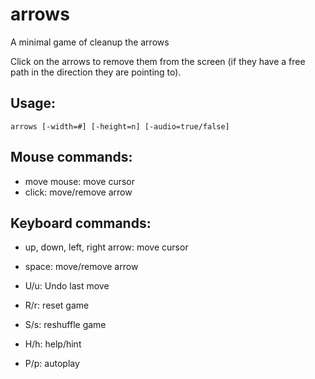 # arrows
A minimal game of cleanup the arrows

Click on the arrows to remove them from the screen (if they have a free path in the direction they are pointing to).

## Usage:

    arrows [-width=#] [-height=n] [-audio=true/false]

## Mouse commands:
 - move mouse: move cursor
 - click: move/remove arrow

## Keyboard commands:

 - up, down, left, right arrow: move cursor
 - space: move/remove arrow

 - U/u: Undo last move
 - R/r: reset game
 - S/s: reshuffle game
 - H/h: help/hint
 - P/p: autoplay

